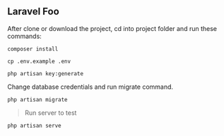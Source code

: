 ## Laravel Foo

After clone or download the project, cd into project folder and run these commands:

```
composer install
```
```
cp .env.example .env
```
```
php artisan key:generate
```

Change database credentials and run migrate command.

```
php artisan migrate
```

> Run server to test

```
php artisan serve
```